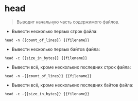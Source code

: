 # head

> Выводит начальную часть содержимого файлов.

- Вывести несколько первых строк файла:

`head -n {{count_of_lines}} {{filename}}`

- Вывести несколько первых байтов файла:

`head -c {{size_in_bytes}} {{filename}}`

- Вывести всё, кроме нескольких последних строк файла:

`head -n -{{count_of_lines}} {{filename}}`

- Вывести всё, кроме нескольких последних байтов файла:

`head -c -{{size_in_bytes}} {{filename}}`
